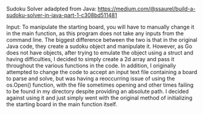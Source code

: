 Sudoku Solver adadpted from Java: https://medium.com/@ssaurel/build-a-sudoku-solver-in-java-part-1-c308bd511481

Input: To manipulate the starting board, you will have to manually change it in the main function, as this program does not take any inputs from the command line.
The biggest difference between the two is that in the original Java code, they create a sudoku object and manipulate it. However, as Go does not have objects, after trying to emulate the object using a struct and having difficulties, I decided to simply create a 2d array and pass it throughout the various functions in the code. In addition, I originally attempted to change the code to accept an input text file containing a board to parse and solve, but was having a reoccurring issue of using the os.Open() function, with the file sometimes opening and other times failing to be found in my directory despite providing an absolute path. I decided against using it and just simply went with the original method of initializing the starting board in the main function itself. 
